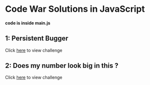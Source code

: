 # Code War Solutions in JavaScript
#### code is inside main.js

## 1: Persistent Bugger
Click [here](https://www.codewars.com/kata/persistent-bugger/train/haskell) to view challenge 

## 2: Does my number look big in this ?
Click [here](https://www.codewars.com/kata/does-my-number-look-big-in-this/train/javascript) to view challenge 
